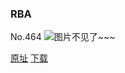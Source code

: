### RBA
No.464
![图片不见了~~~](https://imgs.xkcd.com/comics/rba.png)

[原址](https://xkcd.com//464) [下载](https://imgs.xkcd.com/comics/rba.png)

